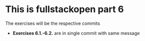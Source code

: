 # This is fullstackopen part 6 


The exercises will be the respective commits

+ **Exercises 6.1.-6.2.** are in single commit with same message
